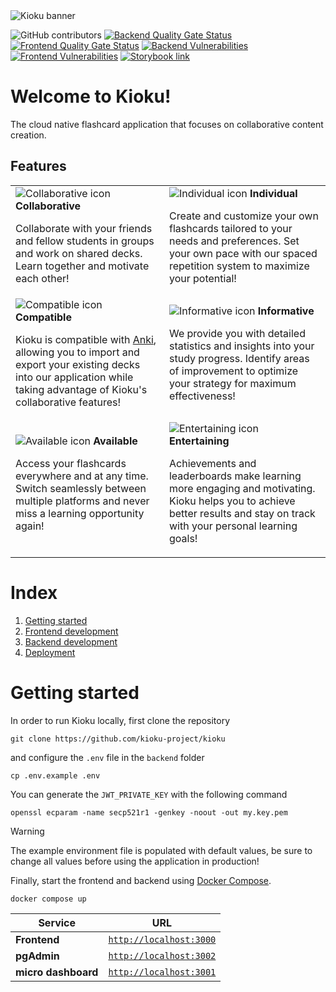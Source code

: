 <picture>
  <source media="(prefers-color-scheme: dark)" srcset="https://github.com/kioku-project/kioku/assets/71837281/62942574-34ef-4e75-9b17-9721444f9d74">
  <source media="(prefers-color-scheme: light)" srcset="https://github.com/kioku-project/kioku/assets/60541979/1f827df3-5882-4285-913f-47f04b26196b">
  <img alt="Kioku banner" src="">
</picture>

![GitHub contributors](https://img.shields.io/github/contributors/kioku-project/kioku)
[![Backend Quality Gate Status](https://sonarcloud.io/api/project_badges/measure?project=kioku-project_kioku_services&metric=alert_status)](https://sonarcloud.io/summary/new_code?id=kioku-project_kioku_services)
[![Frontend Quality Gate Status](https://sonarcloud.io/api/project_badges/measure?project=kioku-project_kioku_frontend&metric=alert_status)](https://sonarcloud.io/summary/new_code?id=kioku-project_kioku_frontend)
[![Backend Vulnerabilities](https://sonarcloud.io/api/project_badges/measure?project=kioku-project_kioku_services&metric=vulnerabilities)](https://sonarcloud.io/summary/new_code?id=kioku-project_kioku_services)
[![Frontend Vulnerabilities](https://sonarcloud.io/api/project_badges/measure?project=kioku-project_kioku_frontend&metric=vulnerabilities)](https://sonarcloud.io/summary/new_code?id=kioku-project_kioku_frontend)
[![Storybook link](https://github.com/storybookjs/brand/blob/master/badge/badge-storybook.svg)](https://main--63e354941aa15501d3467f88.chromatic.com)

# Welcome to Kioku!

The cloud native flashcard application that focuses on collaborative content creation.

## Features

<table>
<tbody>
<tr>
<td><picture>
  <source media="(prefers-color-scheme: dark)" srcset="https://github.com/kioku-project/kioku/assets/60541979/0cc0f108-f0e7-49c5-bafc-02123afdf514">
  <source media="(prefers-color-scheme: light)" srcset="https://github.com/kioku-project/kioku/assets/60541979/2e21c7e1-304d-4f2c-9328-3f0486c12d0c">
  <img alt="Collaborative icon" src="">
</picture>
  <b>Collaborative</b>

Collaborate with your friends and fellow students in groups and work on shared decks. Learn together and motivate each other!

</td>
<td><picture>
  <source media="(prefers-color-scheme: dark)" srcset="https://github.com/kioku-project/kioku/assets/60541979/a3dbfa9e-0b38-477d-b1eb-705f30b45eda">
  <source media="(prefers-color-scheme: light)" srcset="https://github.com/kioku-project/kioku/assets/60541979/91a42bb7-8985-435f-8c61-c8a1f455dd7c">
  <img alt="Individual icon" src="">
</picture>
  <b>Individual</b>

Create and customize your own flashcards tailored to your needs and preferences. Set your own pace with our spaced repetition system to maximize your potential!

</td>
</tr>
<tr>
<td><picture>
  <source media="(prefers-color-scheme: dark)" srcset="https://github.com/kioku-project/kioku/assets/60541979/d2753ef0-6e62-48f5-9b1c-fc4aea450a1b">
  <source media="(prefers-color-scheme: light)" srcset="https://github.com/kioku-project/kioku/assets/60541979/f18f855c-6f26-49a7-84eb-18ef94838c69">
  <img alt="Compatible icon" src="">
</picture>
  <b>Compatible</b>

Kioku is compatible with [Anki](https://apps.ankiweb.net/index.html), allowing you to import and export your existing decks into our application while taking advantage of Kioku's collaborative features!

</td>
<td><picture>
  <source media="(prefers-color-scheme: dark)" srcset="https://github.com/kioku-project/kioku/assets/60541979/5c31d81d-dedd-4abf-8012-6b5b5ca430f4">
  <source media="(prefers-color-scheme: light)" srcset="https://github.com/kioku-project/kioku/assets/60541979/fc2b34df-ee6e-48cd-b1d5-3cbdd0eb0f2c">
  <img alt="Informative icon" src="">
</picture>
  <b>Informative</b>

We provide you with detailed statistics and insights into your study progress. Identify areas of improvement to optimize your strategy for maximum effectiveness!

</td>
</tr>
<tr>
<td><picture>
  <source media="(prefers-color-scheme: dark)" srcset="https://github.com/kioku-project/kioku/assets/60541979/ee59ba9e-e3ee-4dfd-a170-3f8438523309">
  <source media="(prefers-color-scheme: light)" srcset="https://github.com/kioku-project/kioku/assets/60541979/d12880ec-2d74-4146-a8f8-b2ade59688c9">
  <img alt="Available icon" src="">
</picture>
  <b>Available</b>

Access your flashcards everywhere and at any time. Switch seamlessly between multiple platforms and never miss a learning opportunity again!

</td>
<td>
    <picture>
  <source media="(prefers-color-scheme: dark)" srcset="https://github.com/kioku-project/kioku/assets/60541979/76142857-6749-419a-becc-86b234f16d42">
  <source media="(prefers-color-scheme: light)" srcset="https://github.com/kioku-project/kioku/assets/60541979/87bfe7ed-e292-4cd1-a6a3-ac26c0ea27ca">
  <img alt="Entertaining icon" src="">
</picture>
  <b vertical-align="center">Entertaining</b>

Achievements and leaderboards make learning more engaging and motivating. Kioku helps you to achieve better results and stay on track with your personal learning goals!

</td>
</tr>
</tbody>
</table>

# Index

1. [Getting started](#getting-started)
2. [Frontend development](./doc/frontend_development.md)
3. [Backend development](./doc/backend_development.md)
4. [Deployment](./doc/deployment.md)

# Getting started

In order to run Kioku locally, first clone the repository

```
git clone https://github.com/kioku-project/kioku
```

and configure the `.env` file in the `backend` folder

```
cp .env.example .env
```
You can generate the `JWT_PRIVATE_KEY` with the following command
```
openssl ecparam -name secp521r1 -genkey -noout -out my.key.pem
```

> [!WARNING]
> The example environment file is populated with default values, be sure to change all values before using the application in production!

Finally, start the frontend and backend using [Docker Compose](https://docs.docker.com/compose/).

```
docker compose up
```

|Service|URL|
|---|---|
| **Frontend** | [`http://localhost:3000`](http://localhost:3000) |
| **pgAdmin** | [`http://localhost:3002`](http://localhost:3002) |
| **micro dashboard** | [`http://localhost:3001`](http://localhost:3001) |
